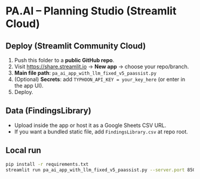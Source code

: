 # PA.AI – Planning Studio (Streamlit Cloud)

## Deploy (Streamlit Community Cloud)
1. Push this folder to a **public GitHub repo**.
2. Visit https://share.streamlit.io → **New app** → choose your repo/branch.
3. **Main file path**: `pa_ai_app_with_llm_fixed_v5_paassist.py`
4. (Optional) **Secrets**: add `TYPHOON_API_KEY = your_key_here` (or enter in the app UI).
5. Deploy.

## Data (FindingsLibrary)
- Upload inside the app or host it as a Google Sheets CSV URL.
- If you want a bundled static file, add `FindingsLibrary.csv` at repo root.

## Local run
```bash
pip install -r requirements.txt
streamlit run pa_ai_app_with_llm_fixed_v5_paassist.py --server.port 8501
```
